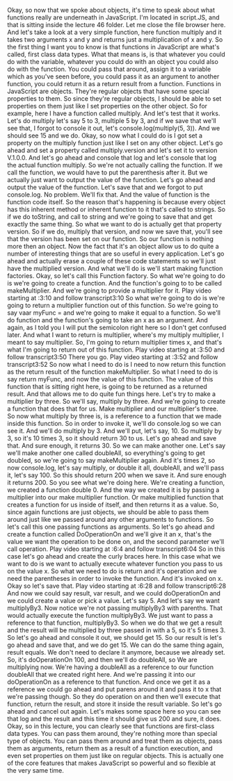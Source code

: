 Okay, so now that we spoke about objects, it's time to speak about what functions really are underneath in JavaScript. I'm located in script.JS, and that is sitting inside the lecture 46 folder. Let me close the file browser here. And let's take a look at a very simple function, here function multiply and it takes two arguments x and y and returns just a multiplication of x and y. So the first thing I want you to know is that functions in JavaScript are what's called, first class data types. What that means is, is that whatever you could do with the variable, whatever you could do with an object you could also do with the function. You could pass that around, assign it to a variable which as you've seen before, you could pass it as an argument to another function, you could return it as a return result from a function. Functions in JavaScript are objects. They're regular objects that have some special properties to them. So since they're regular objects, I should be able to set properties on them just like I set properties on the other object. So for example, here I have a function called multiply. And let's test that it works. Let's do multiply let's say 5 to 3, multiple 5 by 3, and if we save that we'll see that, I forgot to console it out, let's console.log(multiply(5, 3)). And we should see 15 and we do. Okay, so now what I could do is I got set a property on the multiply function just like I set on any other object. Let's go ahead and set a property called multiply.version and let's set it to version V.1.0.0. And let's go ahead and console that log and let's console that log the actual function multiply. So we're not actually calling the function. If we call the function, we would have to put the parenthesis after it. But we actually just want to output the value of the function. Let's go ahead and output the value of the function. Let's save that and we forgot to put console.log. No problem. We'll fix that. And the value of function is the function code itself. So the reason that's happening is because every object has this inherent method or inherent function to it that's called to strings. So if we do toString, and call to string and we're going to save that and get exactly the same thing. So what we want to do is actually get that property version. So if we do, multiply that version, and now we save that, you'll see that the version has been set on our function. So our function is nothing more then an object. Now the fact that it's an object allow us to do quite a number of interesting things that are so useful in every application. Let's go ahead and actually erase a couple of these code statements so we'll just have the multiplied version. And what we'll do is we'll start making function factories. Okay, so let's call this Function factory. So what we're going to do is we're going to create a function. And the function's going to to be called makeMultiplier. And we're going to provide a multiplier for it.
Play video starting at :3:10 and follow transcript3:10
So what we're going to do is we're going to return a multiplier function out of this function. So we're going to say vaar myFunc = and we're going to make it equal to a function. So we'll do function and the function's going to take an x as an argument. And again, as I told you I will put the semicolon right here so I don't get confused later. And what I want to return is multiplier, where's my multiply multiplier, I meant to say multiplier. So, I'm going to return multiplier times x, and that's what I'm going to return out of this function.
Play video starting at :3:50 and follow transcript3:50
There you go.
Play video starting at :3:52 and follow transcript3:52
So now what I need to do is I need to now return this function as the return result of the function makeMultiplier. So what I need to do is say return myFunc, and now the value of this function. The value of this function that is sitting right here, is going to be returned as a returned result. And that allows me to do quite fun things here. Let's try to make a multiplier by three. So we'll say, multiply by three. And we're going to create a function that does that for us. Make multiplier and our multiplier's three. So now what multiply by three is, is a reference to a function that we made inside this function. So in order to invoke it, we'll do console.log so we can see it. And we'll do multiply by 3. And we'll put, let's say, 10. So multiply by 3, so it's 10 times 3, so it should return 30 to us. Let's go ahead and save that. And sure enough, it returns 30. So we can make another one. Let's say we'll make another one called doubleAll, so everything's going to get doubled, so we're going to say makeMultiplier again. And it's times 2, so now console.log, let's say multiply, or double it all, doubleAll, and we'll pass it, let's say 100. So this should return 200 when we save it. And sure enough it returns 200. So you see what we're doing here. We're creating a function, we created a function double 0. And the way we created it is by passing a multiplier into our make multiplier function. Or make multiplied function that creates a function for us inside of itself, and then returns it as a value. So, since again functions are just objects, we should be able to pass them around just like we passed around any other arguments to functions. So let's call this one passing functions as arguments. So let's go ahead and create a function called DoOperationOn and we'll give it an x, that's the value we want the operation to be done on, and the second parameter we'll call operation.
Play video starting at :6:4 and follow transcript6:04
So in this case let's go ahead and create the curly braces here. In this case what we want to do is we want to actually execute whatever function you pass to us on the value x. So what we need to do is return and it's operation and we need the parentheses in order to invoke the function. And it's invoked on x. Okay so let's save that.
Play video starting at :6:28 and follow transcript6:28
And now we could say result, var result, and we could doOperationOn and we could create a value or pick a value. Let's say 5. And let's say we want multiplyBy3. Now notice we're not passing multiplyBy3 with parenths. That would actually execute the function multiplyBy3. We just want to pass a reference to that function, multiplyBy3. So when we do that we get a result and the result will be multiplied by three passed in with a 5, so it's 5 times 3. So let's go ahead and console it out, we should get 15. So our result is let's go ahead and save that, and we do get 15. We can do the same thing again, result equals. We don't need to declare it anymore, because we already set. So, it's doOperationOn 100, and then we'll do doubleAll, so We are multiplying now. We're having a doubleAll as a reference to our function doubleAll that we created right here. And we're passing it into our doOperationOn as a reference to that function. And once we get it as a reference we could go ahead and put parens around it and pass it to x that we're passing though. So they do operation on and then we'll execute that function, return the result, and store it inside the result variable. So let's go ahead and cancel out again. Let's makes some space here so you can see that log and the result and this time it should give us 200 and sure, it does. Okay, so in this lecture, you can clearly see that functions are first-class data types. You can pass them around, they're nothing more than special type of objects. You can pass them around and treat them as objects, pass them as arguments, return them as a result of a function execution, and even set properties on them just like on regular objects. This is actually one of the core features that makes JavaScript so powerful and so flexible at the very same time.